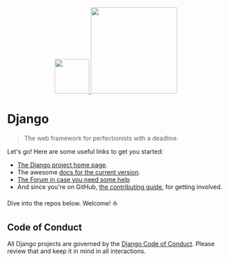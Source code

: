 <!-- Django -->

#

<p align="center"><a href="https://djangoproject.com" target="_blank"><img src="https://static.djangoproject.com/img/icon-touch.e4872c4da341.png" width="80"> <img src="https://static.djangoproject.com/img/logo-django.42234b631760.svg" width="200"></a></p>

# Django

> The web framework for perfectionists with a deadline.

Let's go! Here are some useful links to get you started:

- [The Django project home page][homepage].
- The awesome [docs for the current version][docs].
- [The Forum in case you need some help][forum]
- And since you're on GitHub, [the contributing guide][contributing], for getting involved.

Dive into the repos below. Welcome! ⛵️

## Code of Conduct

All Django projects are governed by the [Django Code of Conduct][coc]. Please review that and keep it in mind in all interactions.

[homepage]: https://www.djangoproject.com
[docs]: https://docs.djangoproject.com/en/stable/
[forum]: https://forum.djangoproject.com
[contributing]: https://docs.djangoproject.com/en/3.2/internals/contributing/
[coc]: https://www.djangoproject.com/conduct/
